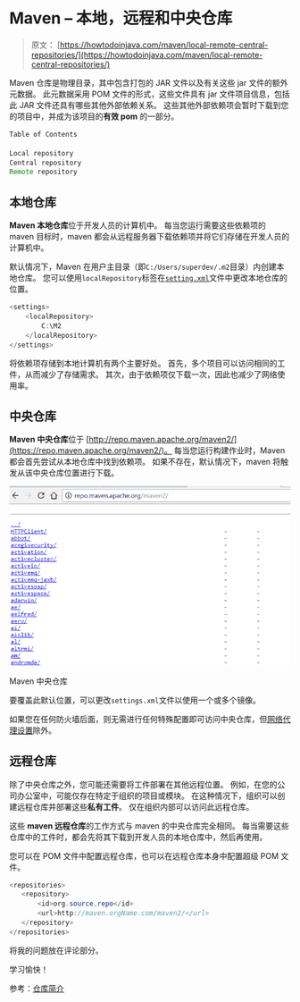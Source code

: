 # Maven – 本地，远程和中央仓库

> 原文： [https://howtodoinjava.com/maven/local-remote-central-repositories/](https://howtodoinjava.com/maven/local-remote-central-repositories/)

Maven 仓库是物理目录，其中包含打包的 JAR 文件以及有关这些 jar 文件的额外元数据。 此元数据采用 POM 文件的形式，这些文件具有 jar 文件项目信息，包括此 JAR 文件还具有哪些其他外部依赖关系。 这些其他外部依赖项会暂时下载到您的项目中，并成为该项目的**有效 pom** 的一部分。

```java
Table of Contents

Local repository
Central repository
Remote repository
```

## 本地仓库

**Maven 本地仓库**位于开发人员的计算机中。 每当您运行需要这些依赖项的 maven 目标时，maven 都会从远程服务器下载依赖项并将它们存储在开发人员的计算机中。

默认情况下，Maven 在用户主目录（即`C:/Users/superdev/.m2`目录）内创建本地仓库。 您可以使用`localRepository`标签在[`setting.xml`](//howtodoinjava.com/maven/maven-settings-file/)文件中更改本地仓库的位置。

```java
<settings>
    <localRepository>
        C:\M2
    </localRepository>
</settings>

```

将依赖项存储到本地计算机有两个主要好处。 首先，多个项目可以访问相同的工件，从而减少了存储需求。 其次，由于依赖项仅下载一次，因此也减少了网络使用率。

## 中央仓库

**Maven 中央仓库**位于 [http://repo.maven.apache.org/maven2/](https://repo.maven.apache.org/maven2/)。 每当您运行构建作业时，Maven 都会首先尝试从本地仓库中找到依赖项。 如果不存在，默认情况下，maven 将触发从该中央仓库位置进行下载。

![Maven Central Repository](img/fabdb4340e952b60ae7d3f0ee1101c32.png)

Maven 中央仓库



要覆盖此默认位置，可以更改`settings.xml`文件以使用一个或多个镜像。

如果您在任何防火墙后面，则无需进行任何特殊配置即可访问中央仓库，但[网络代理设置](//howtodoinjava.com/maven/configure-network-proxy-settings-for-maven/)除外。

## 远程仓库

除了中央仓库之外，您可能还需要将工件部署在其他远程位置。 例如，在您的公司办公室中，可能仅存在特定于组织的项目或模块。 在这种情况下，组织可以创建远程仓库并部署这些**私有工件**。 仅在组织内部可以访问此远程仓库。

这些 **maven 远程仓库**的工作方式与 maven 的中央仓库完全相同。 每当需要这些仓库中的工件时，都会先将其下载到开发人员的本地仓库中，然后再使用。

您可以在 POM 文件中配置远程仓库，也可以在远程仓库本身中配置超级 POM 文件。

```java
<repositories>
   <repository>
       <id>org.source.repo</id>
       <url>http://maven.orgName.com/maven2/</url>
   </repository>
</repositories>

```

将我的问题放在评论部分。

学习愉快！

参考：[仓库简介](https://maven.apache.org/guides/introduction/introduction-to-repositories.html)